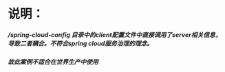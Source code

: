 # 说明：
##### /spring-cloud-config 目录中的client配置文件中直接调用了server相关信息，导致二者耦合。不符合spring cloud服务治理的理念。
##### 故此案例不适合在世界生产中使用





